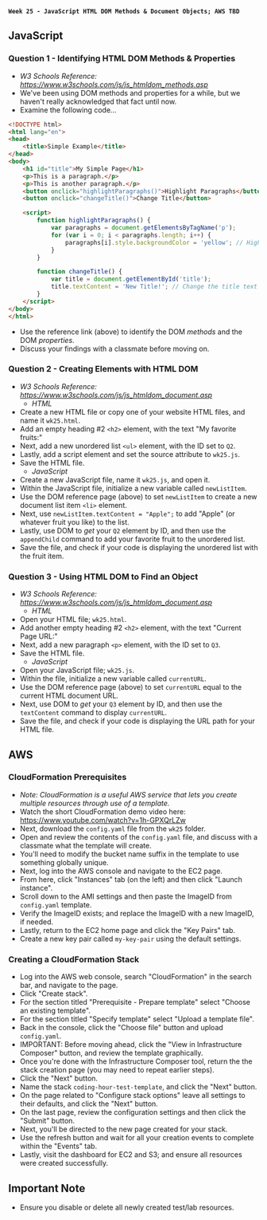 **`Week 25 - JavaScript HTML DOM Methods & Document Objects; AWS TBD`**

## JavaScript

### Question 1 - Identifying HTML DOM Methods & Properties
- *W3 Schools Reference: https://www.w3schools.com/js/js_htmldom_methods.asp*
- We've been using DOM methods and properties for a while, but we haven't really acknowledged that fact until now. 
- Examine the following code...
```html
<!DOCTYPE html>
<html lang="en">
<head>
    <title>Simple Example</title>
</head>
<body>
    <h1 id="title">My Simple Page</h1>
    <p>This is a paragraph.</p>
    <p>This is another paragraph.</p>
    <button onclick="highlightParagraphs()">Highlight Paragraphs</button>
    <button onclick="changeTitle()">Change Title</button>

    <script>
        function highlightParagraphs() {
            var paragraphs = document.getElementsByTagName('p');
            for (var i = 0; i < paragraphs.length; i++) {
                paragraphs[i].style.backgroundColor = 'yellow'; // Highlight each paragraph
            }
        }

        function changeTitle() {
            var title = document.getElementById('title');
            title.textContent = 'New Title!'; // Change the title text
        }
    </script>
</body>
</html>
```
- Use the reference link (above) to identify the DOM *methods* and the DOM *properties*.
- Discuss your findings with a classmate before moving on.

### Question 2 - Creating Elements with HTML DOM
- *W3 Schools Reference: https://www.w3schools.com/js/js_htmldom_document.asp*
  - *HTML*
- Create a new HTML file or copy one of your website HTML files, and name it `wk25.html`.
- Add an empty heading #2 `<h2>` element, with the text "My favorite fruits:"
- Next, add a new unordered list `<ul>` element, with the ID set to `Q2`.
- Lastly, add a script element and set the source attribute to `wk25.js`.
- Save the HTML file.
  - *JavaScript*
- Create a new JavaScript file, name it `wk25.js`, and open it.
- Within the JavaScript file, initialize a new variable called `newListItem`.
- Use the DOM reference page (above) to set `newListItem` to create a new document list item `<li>` element.
- Next, use `newListItem.textContent = "Apple";` to add "Apple" (or whatever fruit you like) to the list.
- Lastly, use DOM to *get* your `Q2` element by ID, and then use the `appendChild` command to add your favorite fruit to the unordered list.
- Save the file, and check if your code is displaying the unordered list with the fruit item.

### Question 3 - Using HTML DOM to Find an Object
- *W3 Schools Reference: https://www.w3schools.com/js/js_htmldom_document.asp*
  - *HTML*
- Open your HTML file; `wk25.html`.
- Add another empty heading #2 `<h2>` element, with the text "Current Page URL:"
- Next, add a new paragraph `<p>` element, with the ID set to `Q3`.
- Save the HTML file.
  - *JavaScript*
- Open your JavaScript file; `wk25.js`.
- Within the file, initialize a new variable called `currentURL`.
- Use the DOM reference page (above) to set `currentURL` equal to the current HTML document URL.
- Next, use DOM to *get* your `Q3` element by ID, and then use the `textContent` command to display `currentURL`.
- Save the file, and check if your code is displaying the URL path for your HTML file.

## AWS

### CloudFormation Prerequisites
- *Note: CloudFormation is a useful AWS service that lets you create multiple resources through use of a template.*
- Watch the short CloudFormation demo video here: https://www.youtube.com/watch?v=1h-GPXQrLZw
- Next, download the `config.yaml` file from the `wk25` folder.
- Open and review the contents of the `config.yaml` file, and discuss with a classmate what the template will create.
- You'll need to modify the bucket name suffix in the template to use something globally unique.
- Next, log into the AWS console and navigate to the EC2 page.
- From here, click "Instances" tab (on the left) and then click "Launch instance".
- Scroll down to the AMI settings and then paste the ImageID from `config.yaml` template.
- Verify the ImageID exists; and replace the ImageID with a new ImageID, if needed.
- Lastly, return to the EC2 home page and click the "Key Pairs" tab.
- Create a new key pair called `my-key-pair` using the default settings.

### Creating a CloudFormation Stack
- Log into the AWS web console, search "CloudFormation" in the search bar, and navigate to the page.
- Click "Create stack".
- For the section titled "Prerequisite - Prepare template" select "Choose an existing template".
- For the section titled "Specify template" select "Upload a template file".
- Back in the console, click the "Choose file" button and upload `config.yaml`.
- IMPORTANT: Before moving ahead, click the "View in Infrastructure Composer" button, and review the template graphically.
- Once you're done with the Infrastructure Composer tool, return the the stack creation page (you may need to repeat earlier steps).
- Click the "Next" button.
- Name the stack `coding-hour-test-template`, and click the "Next" button.
- On the page related to "Configure stack options" leave all settings to their defaults, and click the "Next" button.
- On the last page, review the configuration settings and then click the "Submit" button.
- Next, you'll be directed to the new page created for your stack.
- Use the refresh button and wait for all your creation events to complete within the "Events" tab.
- Lastly, visit the dashboard for EC2 and S3; and ensure all resources were created successfully.

## Important Note
- Ensure you disable or delete all newly created test/lab resources.
